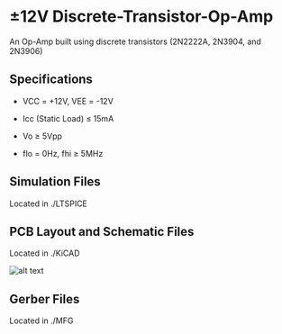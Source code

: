 # ±12V Discrete-Transistor-Op-Amp
An Op-Amp built using discrete transistors (2N2222A, 2N3904, and 2N3906)

## Specifications
* VCC = +12V, VEE = -12V

* Icc (Static Load) ≤ 15mA

* Vo ≥ 5Vpp

* flo = 0Hz, fhi ≥ 5MHz

## Simulation Files
Located in ./LTSPICE

## PCB Layout and Schematic Files
Located in ./KiCAD

![alt text](https://github.com/LumbermanOne/12V_Plus_Minus_Discrete-Transistor-Op-Amp/blob/main/IMAGES/Screenshot%202023-05-14%20183322.png)

## Gerber Files
Located in ./MFG

